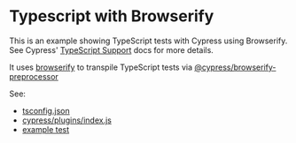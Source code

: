 # Typescript with Browserify

This is an example showing TypeScript tests with Cypress using Browserify. See Cypress' [TypeScript Support](https://on.cypress.io/typescript-support) docs for more details.

It uses [browserify](http://browserify.org/) to transpile TypeScript tests
via [@cypress/browserify-preprocessor](https://github.com/cypress-io/cypress-browserify-preprocessor#typescript)

See:
- [tsconfig.json](tsconfig.json)
- [cypress/plugins/index.js](cypress/plugins/index.js)
- [example test](cypress/integration/spec.ts)
